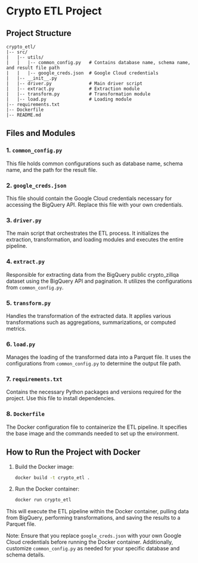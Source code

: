 # Crypto ETL Project

## Project Structure

```
crypto_etl/
|-- src/
|   |-- utils/
|   |   |-- common_config.py   # Contains database name, schema name, and result file path
|   |   |-- google_creds.json  # Google Cloud credentials 
|   |-- __init__.py
|   |-- driver.py              # Main driver script
|   |-- extract.py             # Extraction module
|   |-- transform.py           # Transformation module
|   |-- load.py                # Loading module
|-- requirements.txt
|-- Dockerfile
|-- README.md
```

## Files and Modules

### 1. `common_config.py`
This file holds common configurations such as database name, schema name, and the path for the result file.

### 2. `google_creds.json`
This file should contain the Google Cloud credentials necessary for accessing the BigQuery API. Replace this file with your own credentials.

### 3. `driver.py`
The main script that orchestrates the ETL process. It initializes the extraction, transformation, and loading modules and executes the entire pipeline.

### 4. `extract.py`
Responsible for extracting data from the BigQuery public crypto_zillqa dataset using the BigQuery API and pagination. It utilizes the configurations from `common_config.py`.

### 5. `transform.py`
Handles the transformation of the extracted data. It applies various transformations such as aggregations, summarizations, or computed metrics.

### 6. `load.py`
Manages the loading of the transformed data into a Parquet file. It uses the configurations from `common_config.py` to determine the output file path.

### 7. `requirements.txt`
Contains the necessary Python packages and versions required for the project. Use this file to install dependencies.

### 8. `Dockerfile`
The Docker configuration file to containerize the ETL pipeline. It specifies the base image and the commands needed to set up the environment.

## How to Run the Project with Docker

1. Build the Docker image:
   ```bash
   docker build -t crypto_etl .
   ```

2. Run the Docker container:
   ```bash
   docker run crypto_etl
   ```

This will execute the ETL pipeline within the Docker container, pulling data from BigQuery, performing transformations, and saving the results to a Parquet file.

Note: Ensure that you replace `google_creds.json` with your own Google Cloud credentials before running the Docker container. Additionally, customize `common_config.py` as needed for your specific database and schema details.
